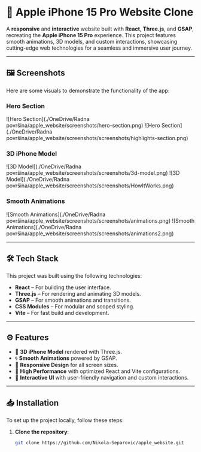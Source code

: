 # 📱 **Apple iPhone 15 Pro Website Clone**

A **responsive** and **interactive** website built with **React**, **Three.js**, and **GSAP**, recreating the **Apple iPhone 15 Pro** experience. This project features smooth animations, 3D models, and custom interactions, showcasing cutting-edge web technologies for a seamless and immersive user journey.

---

## 🖼️ **Screenshots**

Here are some visuals to demonstrate the functionality of the app:

### **Hero Section**
![Hero Section](./OneDrive/Radna površina/apple_website/screenshots/hero-section.png)
![Hero Section](./OneDrive/Radna površina/apple_website/screenshots/screenshots/highlights-section.png)

### **3D iPhone Model**
![3D Model](./OneDrive/Radna površina/apple_website/screenshots/screenshots/3d-model.png)
![3D Model](./OneDrive/Radna površina/apple_website/screenshots/screenshots/HowItWorks.png)


### **Smooth Animations**
![Smooth Animations](./OneDrive/Radna površina/apple_website/screenshots/screenshots/animations.png)
![Smooth Animations](./OneDrive/Radna površina/apple_website/screenshots/screenshots/animations2.png)

---

## 🛠️ **Tech Stack**

This project was built using the following technologies:

- **React** – For building the user interface.
- **Three.js** – For rendering and animating 3D models.
- **GSAP** – For smooth animations and transitions.
- **CSS Modules** – For modular and scoped styling.
- **Vite** – For fast build and development.

---

## ⚙️ **Features**

- 🌟 **3D iPhone Model** rendered with Three.js.
- 🌀 **Smooth Animations** powered by GSAP.
- 📱 **Responsive Design** for all screen sizes.
- 🚀 **High Performance** with optimized React and Vite configurations.
- 🎨 **Interactive UI** with user-friendly navigation and custom interactions.

---

## 📥 **Installation**

To set up the project locally, follow these steps:

1. **Clone the repository**:
   ```bash
   git clone https://github.com/Nikola-Separovic/apple_website.git
